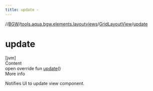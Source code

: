 ```yaml
---
title: update -
---
```

//[BGW](../../../index.md)/[tools.aqua.bgw.elements.layoutviews](../index.md)/[GridLayoutView](index.md)/[update](update.md)



# update  
[jvm]  
Content  
open override fun [update](update.md)()  
More info  


Notifies UI to update view component.

  



